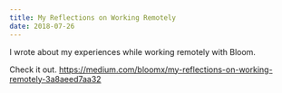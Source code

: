 ```yaml
---
title: My Reflections on Working Remotely
date: 2018-07-26
---
```


I wrote about my experiences while working remotely with Bloom.

Check it out. https://medium.com/bloomx/my-reflections-on-working-remotely-3a8aeed7aa32

